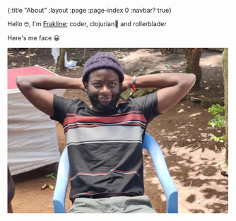 {:title "About"
 :layout :page
 :page-index 0
 :navbar? true}

 Hello &#129299;, I'm [Frakline](https://github.com/FrankApiyo); coder, clojurian&#129304;  and rollerblader

Here's me face &#128512;

![A pic of me face](/img/meface.png "Me face")
